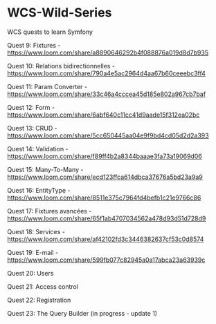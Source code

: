# WCS-Wild-Series
WCS quests to learn Symfony

Quest 9: Fixtures - https://www.loom.com/share/a8890646292b4f088876a019d8d7b935

Quest 10: Relations bidirectionnelles - https://www.loom.com/share/790a4e5ac2964d4aa67b60ceeebc3ff4

Quest 11: Param Converter - https://www.loom.com/share/33c46a4cccea45d185e802a967cb7baf

Quest 12: Form - https://www.loom.com/share/6abf640c11cc41d9aade15f312ea02bc

Quest 13: CRUD - https://www.loom.com/share/5cc650445aa04e9f9bd4cd05d2d2a393

Quest 14: Validation - https://www.loom.com/share/f89ff4b2a8344baaae3fa73a19069d06

Quest 15: Many-To-Many - https://www.loom.com/share/ecd123ffca614dbca37676a5bd23a9a9

Quest 16: EntityType - https://www.loom.com/share/8511e375c7964fd4befb1c21e9766c86

Quest 17: Fixtures avancées - https://www.loom.com/share/65f1ab4707034562a478d93d51d728d9

Quest 18: Services - https://www.loom.com/share/af42102fd3c3446382637cf53c0d8574

Quest 19: E-mail - https://www.loom.com/share/599fb077c82945a0a17abca23a63939c

Quest 20: Users

Quest 21: Access control

Quest 22: Registration

Quest 23: The Query Builder (in progress - update 1)
